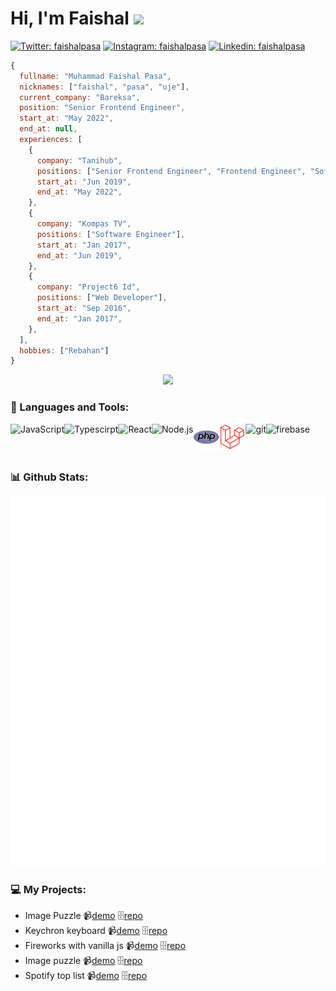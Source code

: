 <h1> Hi, I'm Faishal <img src="https://emojis.slackmojis.com/emojis/images/1626363216/47507/pepe-hacker.gif?1626363216" width="50"></h1>


[![Twitter: faishalpasa](https://img.shields.io/badge/-faishalpasa-1DA1F2?style=flat-square&logo=twitter&logoColor=white)](https://twitter.com/faishalpasa)
[![Instagram: faishalpasa](https://img.shields.io/badge/-faishalpasa-E4405F?style=flat-square&logo=instagram&logoColor=white)](https://instagram.com/faishalpasa)
[![Linkedin: faishalpasa](https://img.shields.io/badge/-faishalpasa-blue?style=flat-square&logo=Linkedin&logoColor=white&link=https://www.linkedin.com/in/faishalpasa/)](https://www.linkedin.com/in/faishalpasa/)


```javascript
{
  fullname: "Muhammad Faishal Pasa",
  nicknames: ["faishal", "pasa", "uje"],
  current_company: "Bareksa",
  position: "Senior Frontend Engineer",
  start_at: "May 2022",
  end_at: null,
  experiences: [
    {
      company: "Tanihub",
      positions: ["Senior Frontend Engineer", "Frontend Engineer", "Software Engineer"],
      start_at: "Jun 2019",
      end_at: "May 2022",
    },
    {
      company: "Kompas TV",
      positions: ["Software Engineer"],
      start_at: "Jan 2017",
      end_at: "Jun 2019",
    },
    {
      company: "Project6 Id",
      positions: ["Web Developer"],
      start_at: "Sep 2016",
      end_at: "Jan 2017",
    },
  ],
  hobbies: ["Rebahan"]
}
```

<p align="center">
  <img alig src="https://github-profile-trophy.vercel.app/?username=faishalpasa&column=6&rank=SSS,SS,S,AAA,AA,A" />
</p>


### 🔨 Languages and Tools:
<a href="https://developer.mozilla.org/en-US/docs/Web/JavaScript" target="_blank">
  <img align="left" alt="JavaScript" height ="42px"  src="https://raw.githubusercontent.com/faishalpasa/README_icons/main/language_and_tools/square/javascript/javascript.svg">
</a>
<a href="https://www.typescriptlang.org/" target="_blank">
  <img align="left" alt="Typescirpt" height ="42px" src="https://raw.githubusercontent.com/faishalpasa/README_icons/main/language_and_tools/square/typescript/typescript.svg">
</a>
<a href="https://reactjs.org/" target="_blank">
  <img align="left" alt="React" height ="42px" src="https://raw.githubusercontent.com/faishalpasa/README_icons/main/language_and_tools/square/react/react.svg">
</a>
<a href="https://nodejs.org" target="_blank">
  <img align="left" alt="Node.js" height ="42px" src="https://raw.githubusercontent.com/faishalpasa/README_icons/main/language_and_tools/square/node/node.svg">
</a>
<a href="https://www.php.net/" target="_blank">
  <img align="left" src="https://raw.githubusercontent.com/faishalpasa/README_icons/main/language_and_tools/square/php/php.svg" alt="php" height='42px'/>
</a>
<a href="https://laravel.com/" target="_blank">
  <img align="left" src="https://raw.githubusercontent.com/faishalpasa/README_icons/main/language_and_tools/square/laravel/laravel.svg" alt="laravel" height='42px'/>
</a>
<a href="https://git-scm.com/" target="_blank">
  <img align="left" src="https://raw.githubusercontent.com/faishalpasa/README_icons/main/language_and_tools/square/git-scm/git-scm.svg" align="left" alt="git" height='42px'/>
</a>
<a href="https://firebase.google.com/" target="_blank">
  <img align="left" src="https://raw.githubusercontent.com/faishalpasa/README_icons/main/language_and_tools/square/firebase/firebase.svg" alt="firebase" height="42px"/>
</a>
<br>
<br>
<br>


### 📊 Github Stats:
<a href='https://github.com/rahul-jha98/github-stats-transparent'>

![Stats Overview](https://raw.githubusercontent.com/faishalpasa/github-stats-transparent/output/generated/overview.svg)
![Most Used Languages](https://raw.githubusercontent.com/faishalpasa/github-stats-transparent/output/generated/languages.svg)

</a>


### 💻 My Projects:
- Image Puzzle 📹[demo](https://faishalpasa.github.io/project/image-puzzle/) 🗄[repo](https://github.com/faishalpasa/image-puzzle)
- Keychron keyboard 📹[demo](https://faishalpasa-keyboard.vercel.app/) 🗄[repo](https://github.com/faishalpasa/keyboard)
- Fireworks with vanilla js 📹[demo](https://faishalpasa-fireworks.vercel.app/) 🗄[repo](https://github.com/faishalpasa/fireworks)
- Image puzzle 📹[demo](https://faishalpasa-puzzle.vercel.app/) 🗄[repo](https://github.com/faishalpasa/puzzle)
- Spotify top list 📹[demo](https://spotifytoplist.vercel.app/) 🗄[repo](https://github.com/faishalpasa/spotify-top-list)
